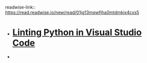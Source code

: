 readwise-link:: https://read.readwise.io/new/read/01jg13mqwfjha0mtdmkjx4cxs5

- # [Linting Python in Visual Studio Code](https://code.visualstudio.com/docs/python/linting)
-